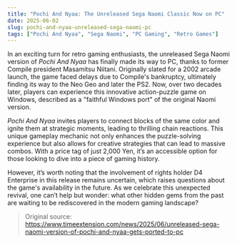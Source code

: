 ```yaml
---
title: "Pochi And Nyaa: The Unreleased Sega Naomi Classic Now on PC"
date: 2025-06-02
slug: pochi-and-nyaa-unreleased-sega-naomi-pc
tags: ["Pochi And Nyaa", "Sega Naomi", "PC Gaming", "Retro Games"]
---
```


In an exciting turn for retro gaming enthusiasts, the unreleased Sega Naomi version of *Pochi And Nyaa* has finally made its way to PC, thanks to former Compile president Masamitsu Niitani. Originally slated for a 2002 arcade launch, the game faced delays due to Compile's bankruptcy, ultimately finding its way to the Neo Geo and later the PS2. Now, over two decades later, players can experience this innovative action-puzzle game on Windows, described as a "faithful Windows port" of the original Naomi version.

*Pochi And Nyaa* invites players to connect blocks of the same color and ignite them at strategic moments, leading to thrilling chain reactions. This unique gameplay mechanic not only enhances the puzzle-solving experience but also allows for creative strategies that can lead to massive combos. With a price tag of just 2,000 Yen, it’s an accessible option for those looking to dive into a piece of gaming history.

However, it’s worth noting that the involvement of rights holder D4 Enterprise in this release remains uncertain, which raises questions about the game's availability in the future. As we celebrate this unexpected revival, one can’t help but wonder: what other hidden gems from the past are waiting to be rediscovered in the modern gaming landscape?

> Original source: https://www.timeextension.com/news/2025/06/unreleased-sega-naomi-version-of-pochi-and-nyaa-gets-ported-to-pc